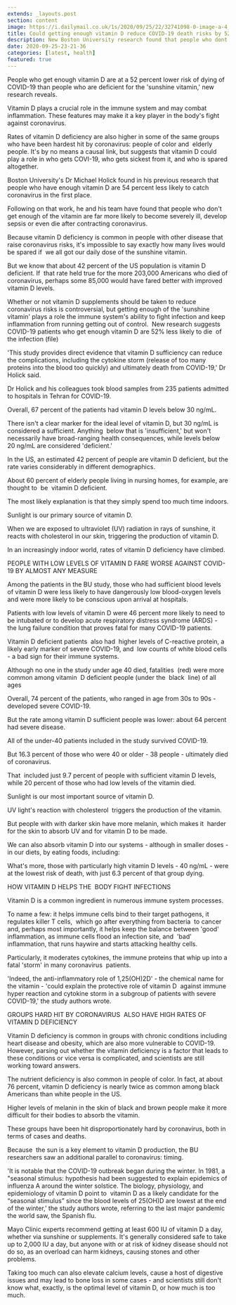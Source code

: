 ```yaml
---
extends: _layouts.post
section: content
image: https://i.dailymail.co.uk/1s/2020/09/25/22/32741098-0-image-a-4_1601071177328.jpg 
title: Could getting enough vitamin D reduce COVID-19 death risks by 52%? 
description: New Boston University research found that people who dont get enough of the vitamin are  far more likely to become severely ill, develop sepsis or even die after contracting coronavirus. 
date: 2020-09-25-23-21-36 
categories: [latest, health] 
featured: true 
--- 
```

People who get enough vitamin D are at a 52 percent lower risk of dying of COVID-19 than people who are deficient for the 'sunshine vitamin,' new research reveals. 

Vitamin D plays a crucial role in the immune system and may combat inflammation. These features may make it a key player in the body's fight against coronavirus. 

Rates of vitamin D deficiency are also higher in some of the same groups who have been hardest hit by coronavirus: people of color and  elderly people. It's by no means a causal link, but suggests that vitamin D could play a role in who gets COVI-19, who gets sickest from it, and who is spared altogether.  

Boston University's Dr Michael Holick found in his previous research that people who have enough vitamin D are 54 percent less likely to catch coronavirus in the first place.

Following on that work, he and his team have found that people who don't get enough of the vitamin are far more likely to become severely ill, develop sepsis or even die after contracting coronavirus. 

Because vitamin D deficiency is common in people with other disease that raise coronavirus risks, it's impossible to say exactly how many lives would be spared if  we all got our daily dose of the sunshine vitamin. 

But we know that about 42 percent of the US population is vitamin D deficient. If  that rate held true for the more 203,000 Americans who died of coronavirus, perhaps some 85,000 would have fared better with improved vitamin D levels.

Whether or not vitamin D supplements should be taken to reduce coronavirus risks is controversial, but getting enough of the 'sunshine vitamin' plays a role the immune system's ability to fight infection and keep inflammation from running getting out of control.  New research suggests COVID-19 patients who get enough vitamin D are 52% less likely to die  of the infection (file) 

'This study provides direct evidence that vitamin D sufficiency can reduce the complications, including the cytokine storm (release of too many proteins into the blood too quickly) and ultimately death from COVID-19,' Dr Holick said. 

Dr Holick and his colleagues took blood samples from 235 patients admitted to hospitals in Tehran for COVID-19. 

Overall, 67 percent of the patients had vitamin D levels below 30 ng/mL. 

There isn't a clear marker for the ideal level of vitamin D, but 30 ng/mL is considered a sufficient. Anything  below that is 'insufficient,' but won't necessarily have broad-ranging health consequences, while levels below 20 ng/mL are considered 'deficient.'   

In the US, an estimated 42 percent of people are vitamin D deficient, but the rate varies considerably in different demographics. 

About 60 percent of elderly people living in nursing homes, for example, are thought to  be  vitamin D deficient. 

The most likely explanation is that they simply spend too much time indoors.

Sunlight is our primary source of vitamin D. 

When we are exposed to ultraviolet (UV) radiation in rays of sunshine, it reacts with cholesterol in our skin, triggering the production of vitamin D. 

In an increasingly indoor world, rates of vitamin D deficiency have climbed. 

PEOPLE WITH LOW LEVELS OF VITAMIN D FARE WORSE AGAINST COVID-19 BY ALMOST ANY MEASURE 

Among the patients in the BU study, those who had sufficient blood levels of vitamin D were less likely to have dangerously low blood-oxygen levels and were more likely to be conscious upon arrival at hospitals. 

Patients with low levels of vitamin D were 46 percent more likely to need to be intubated or to develop acute respiratory distress syndrome (ARDS) -  the lung failure condition that proves fatal for many COVID-19 patients. 

Vitamin D deficient patients  also had  higher levels of C-reactive protein, a likely early marker of severe COVID-19, and  low counts of white blood cells - a bad sign for their immune systems. 

Although no one in the study under age 40 died, fatalities  (red) were more  common among vitamin  D deficient people (under the  black  line) of all ages

Overall, 74 percent of the patients, who ranged in age from 30s to 90s - developed severe COVID-19. 

But the rate among vitamin D sufficient people was lower: about 64 percent had severe disease.   

All of the under-40 patients included in the study survived COVID-19. 

But 16.3 percent of those who were 40 or older - 38 people - ultimately died of coronavirus. 

That  included just 9.7 percent of people with sufficient vitamin D levels, while 20 percent of those who had low levels of the vitamin died. 

Sunlight is our most important source of vitamin D. 

UV light's reaction with cholesterol  triggers the production of the vitamin. 

But people with with darker skin have more melanin, which makes it  harder for the skin to absorb UV and for vitamin D to be made.

We can also absorb vitamin D into our systems - although in smaller doses - in our diets, by eating foods, including: 

What's more, those with particularly high vitamin D levels - 40 ng/mL - were at the lowest risk of death, with just 6.3 percent of that group dying. 

HOW VITAMIN D HELPS THE  BODY FIGHT INFECTIONS 

Vitamin D is a common ingredient in numerous immune system processes. 

To name a few: it helps immune cells bind to their target pathogens, it regulates killer T cells,  which go after everything from bacteria  to cancer and, perhaps most importantly, it helps keep the balance between 'good' inflammation, as immune cells flood an infection site, and  'bad' inflammation, that runs haywire and starts attacking healthy cells. 

Particularly, it moderates cytokines, the immune proteins that whip up into a fatal 'storm' in many coronavirus  patients. 

'Indeed, the anti-inflammatory role of 1,25(OH)2D' - the chemical name for the vitamin - 'could explain the protective role of vitamin D  against immune hyper reaction and cytokine storm in a subgroup of patients with severe COVID-19,' the study authors wrote. 

GROUPS HARD HIT BY CORONAVIRUS  ALSO HAVE HIGH RATES OF  VITAMIN D DEFICIENCY 

Vitamin D deficiency is common in groups with chronic conditions including heart disease and obesity, which are also more vulnerable to COVID-19. However, parsing out whether the vitamin deficiency is a factor that leads to these conditions or vice versa is complicated, and scientists are still working toward answers.

The nutrient deficiency is also common in people of color. In fact, at about 76 percent, vitamin D deficiency is nearly twice as common among black Americans than white people in the US. 

Higher levels of melanin in the skin of black and brown people make it more difficult for their bodies to absorb the vitamin. 

These groups have been hit disproportionately hard by coronavirus, both in terms of cases and deaths.

Because  the sun is a key element to vitamin D production, the BU researchers saw an additional parallel to coronavirus: timing.    

'It is notable that the COVID-19 outbreak began during the winter. In 1981, a "seasonal stimulus: hypothesis had been suggested to explain epidemics of influenza A around the winter solstice. The biology, physiology, and epidemiology of vitamin D point to  vitamin D as a likely candidate for the “seasonal stimulus” since the blood levels of 25(OH)D are lowest at the end of the winter,' the study authors wrote, referring to the last major pandemic the world saw, the Spanish flu. 

Mayo Clinic experts recommend getting at least 600 IU of vitamin D a day, whether via sunshine or supplements. It's generally considered safe to take up to 2,000 IU a day, but anyone with or at risk of kidney disease should not do so, as an overload can harm kidneys, causing stones and other problems. 

Taking too much can also elevate calcium levels, cause a host of digestive issues and may lead to bone loss in some cases - and scientists still don't know what, exactly, is the optimal level of vitamin D, or how much is too much. 

